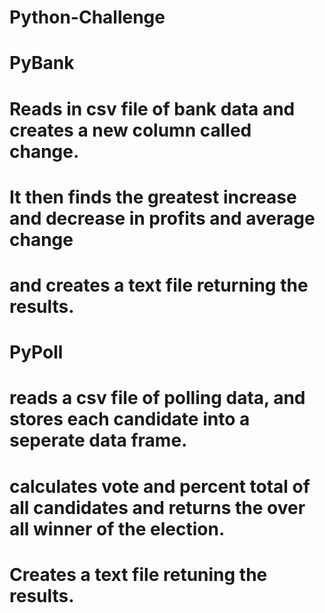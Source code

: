 # Python-Challenge
# PyBank
# Reads in csv file of bank data and creates a new column called change. 
# It then finds the greatest increase and decrease in profits and average change
# and creates a text file returning the results.

# PyPoll
# reads a csv file of polling data, and stores each candidate into a seperate data frame.
# calculates vote and percent total of all candidates and returns the over all winner of the election.
# Creates a text file retuning the results.

